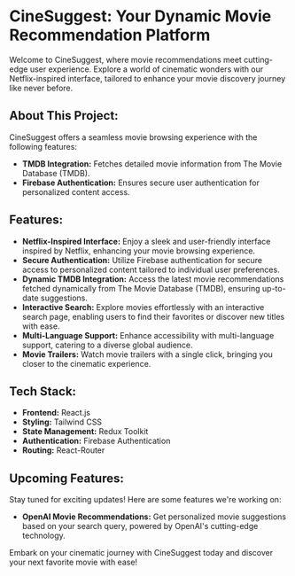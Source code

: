 # CineSuggest: Your Dynamic Movie Recommendation Platform

Welcome to CineSuggest, where movie recommendations meet cutting-edge user experience. Explore a world of cinematic wonders with our Netflix-inspired interface, tailored to enhance your movie discovery journey like never before.

## About This Project:

CineSuggest offers a seamless movie browsing experience with the following features:

- **TMDB Integration:** Fetches detailed movie information from The Movie Database (TMDB).
- **Firebase Authentication:** Ensures secure user authentication for personalized content access.

## Features:

- **Netflix-Inspired Interface:** Enjoy a sleek and user-friendly interface inspired by Netflix, enhancing your movie browsing experience.
- **Secure Authentication:** Utilize Firebase authentication for secure access to personalized content tailored to individual user preferences.
- **Dynamic TMDB Integration:** Access the latest movie recommendations fetched dynamically from The Movie Database (TMDB), ensuring up-to-date suggestions.
- **Interactive Search:** Explore movies effortlessly with an interactive search page, enabling users to find their favorites or discover new titles with ease.
- **Multi-Language Support:** Enhance accessibility with multi-language support, catering to a diverse global audience.
- **Movie Trailers:** Watch movie trailers with a single click, bringing you closer to the cinematic experience.

## Tech Stack:
- **Frontend:** React.js
- **Styling:** Tailwind CSS
- **State Management:** Redux Toolkit
- **Authentication:** Firebase Authentication
- **Routing:** React-Router

## Upcoming Features:

Stay tuned for exciting updates! Here are some features we're working on:

- **OpenAI Movie Recommendations:** Get personalized movie suggestions based on your search query, powered by OpenAI's cutting-edge technology.

Embark on your cinematic journey with CineSuggest today and discover your next favorite movie with ease!
